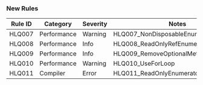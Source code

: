 ### New Rules
Rule ID | Category | Severity | Notes
--------|----------|----------|-------
HLQ007  | Performance |  Warning | HLQ007_NonDisposableEnumeratorAnalyzer
HLQ008  | Performance |  Info | HLQ008_ReadOnlyRefEnumerableAnalyzer
HLQ009  | Performance |  Info | HLQ009_RemoveOptionalMethods
HLQ010  | Performance |  Warning | HLQ010_UseForLoop
HLQ011  | Compiler |  Error | HLQ011_ReadOnlyEnumeratorField
